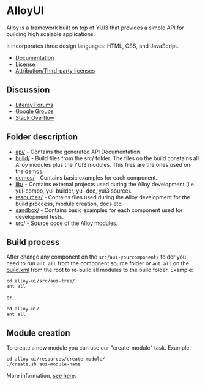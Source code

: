 # AlloyUI

Alloy is a framework built on top of YUI3 that provides a simple API for building high scalable applications.

It incorporates three design languages: HTML, CSS, and JavaScript.

* [Documentation](http://deploy.alloyui.com/api/)
* [License](https://github.com/liferay/alloy-ui/blob/master/LICENSE.txt)
* [Attribution/Third-party licenses](https://github.com/liferay/alloy-ui/blob/master/ATTRIBUTION.txt)

## Discussion

* [Liferay Forums](http://www.liferay.com/community/forums/-/message_boards/category/8409523)
* [Google Groups](https://groups.google.com/forum/?fromgroups#!forum/alloyui)
* [Stack Overflow](http://stackoverflow.com/questions/tagged/alloy-ui)

## Folder description

* [api/](https://github.com/liferay/alloy-ui/tree/master/api) - Contains the generated API Documentation
* [build/](https://github.com/liferay/alloy-ui/tree/master/build) - Build files from the src/ folder. The files on the build constains all Alloy modules plus the YUI3 modules. This files are the ones used on the demos.
* [demos/](https://github.com/liferay/alloy-ui/tree/master/demos) - Contains basic examples for each component.
* [lib/](https://github.com/liferay/alloy-ui/tree/master/lib) - Contains external projects used during the Alloy development (i.e. yui-combo, yui-builder, yui-doc, yui3 source).
* [resources/](https://github.com/liferay/alloy-ui/tree/master/resources) - Contains files used during the Alloy development for the build proccess, module creation, docs etc.
* [sandbox/](https://github.com/liferay/alloy-ui/tree/master/sandbox) - Contains basic examples for each component used for development tests.
* [src/](https://github.com/liferay/alloy-ui/tree/master/src) - Source code of the Alloy modules.


## Build process

After change any component on the `src/aui-yourcomponent/` folder you need to run `ant all` from the component source folder or `ant all` on the [build.xml](https://github.com/liferay/alloy-ui/blob/master/build.xml) from the root to re-build all modules to the build folder. Example:

	cd alloy-ui/src/aui-tree/
	ant all

or...

	cd alloy-ui/
	ant all

## Module creation

To create a new module you can use our "create-module" task. Example:

	cd alloy-ui/resources/create-module/
	./create.sh aui-module-name

More information, [see here](https://github.com/liferay/alloy-ui/tree/master/resources/create-module).